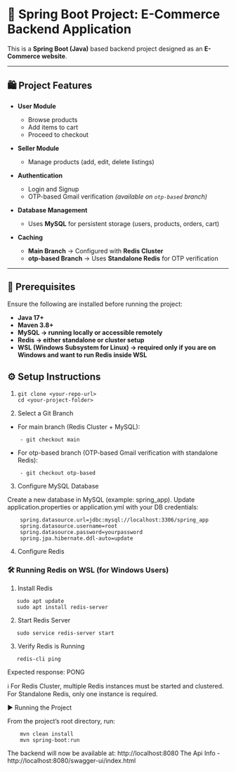 # 🛒 Spring Boot Project: E-Commerce Backend Application

This is a **Spring Boot (Java)** based backend project designed as an **E-Commerce website**.

---

## 🛍 Project Features

- **User Module**
    - Browse products
    - Add items to cart
    - Proceed to checkout

- **Seller Module**
    - Manage products (add, edit, delete listings)

- **Authentication**
    - Login and Signup
    - OTP-based Gmail verification *(available on `otp-based` branch)*

- **Database Management**
    - Uses **MySQL** for persistent storage (users, products, orders, cart)

- **Caching**
    - **Main Branch** → Configured with **Redis Cluster**
    - **otp-based Branch** → Uses **Standalone Redis** for OTP verification

---

## 🚀 Prerequisites

Ensure the following are installed before running the project:

- **Java 17+**
- **Maven 3.8+**
- **MySQL → running locally or accessible remotely**
- **Redis → either standalone or cluster setup**
- **WSL (Windows Subsystem for Linux) → required only if you are on Windows and want to run Redis inside WSL**

## ⚙️ Setup Instructions

1. ```Clone the Repository
   git clone <your-repo-url>
   cd <your-project-folder>

2. Select a Git Branch

- For main branch (Redis Cluster + MySQL):
```
    - git checkout main
```
- For otp-based branch (OTP-based Gmail verification with standalone Redis):

```    
    - git checkout otp-based
```

3. Configure MySQL Database

Create a new database in MySQL (example: spring_app).
Update application.properties or application.yml with your DB credentials:
```
    spring.datasource.url=jdbc:mysql://localhost:3306/spring_app
    spring.datasource.username=root
    spring.datasource.password=yourpassword
    spring.jpa.hibernate.ddl-auto=update
```

4. Configure Redis

### 🛠 Running Redis on WSL (for Windows Users)
1. Install Redis
```
   sudo apt update
   sudo apt install redis-server
```
2. Start Redis Server
```
   sudo service redis-server start
```
3. Verify Redis is Running
```
   redis-cli ping
```

Expected response:
PONG


ℹ️ For Redis Cluster, multiple Redis instances must be started and clustered.
For Standalone Redis, only one instance is required.

▶️ Running the Project

From the project’s root directory, run:
```
    mvn clean install
    mvn spring-boot:run
```

The backend will now be available at:
http://localhost:8080
The Api Info - http://localhost:8080/swagger-ui/index.html
